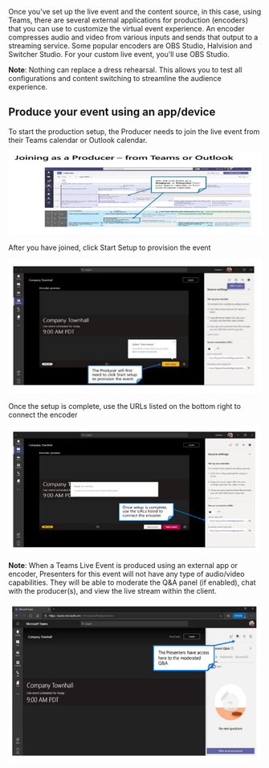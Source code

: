 Once you’ve set up the live event and the content source, in this case, using Teams, there are several external applications for production (encoders) that you can use to customize the virtual event experience. An encoder compresses audio and video from various inputs and sends that output to a streaming service. Some popular encoders are OBS Studio, Halvision and Switcher Studio. For your custom live event, you’ll use OBS Studio. 
 

**Note**: Nothing can replace a dress rehearsal. This allows you to test all configurations and content switching to streamline the audience experience. 

## Produce your event using an app/device
To start the production setup, the Producer needs to join the live event from their Teams calendar or Outlook calendar.

![Teams calendar showing how to join as a producer](../media/join-producer-teams.jpg)

After you have joined, click Start Setup to provision the event

![Teams calendar showing how to start meeting as a producer](../media/join-producer-one.jpg)

Once the setup is complete, use the URLs listed on the bottom right to connect the encoder

![Teams calendar showing how to use URL to connect encoder ](../media/join-producer-two.png)

**Note**: When a Teams Live Event is produced using an external app or encoder, Presenters for this event will not have any type of audio/video capabilities. They will be able to moderate the Q&A panel (if enabled), chat with the producer(s), and view the live stream within the client.

![Teams calendar showing how to join as a moderator for a custom produced event ](../media/join-producer-moderator.png)

